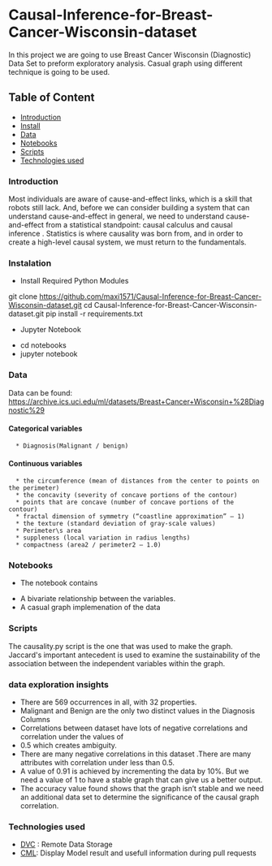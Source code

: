 # Causal-Inference-for-Breast-Cancer-Wisconsin-dataset

In this project we are going to use Breast Cancer Wisconsin (Diagnostic) Data Set to preform 
exploratory analysis. Casual graph using different technique is going to be used. 

## Table of Content

- [Introduction](#introduction)
- [Install](#instalation)
- [Data](#data)
- [Notebooks](#notebooks)
- [Scripts](#scripts)
- [Technologies used](#technologies-used)

### Introduction

Most individuals are aware of cause-and-effect links, which is a skill that robots still lack.
And, before we can consider building a system that can understand cause-and-effect in
general, we need to understand cause-and-effect from a statistical standpoint: causal
calculus and causal inference . Statistics is where causality was born from, and in order to
create a high-level causal system, we must return to the fundamentals.

### Instalation

- Install Required Python Modules

git clone https://github.com/maxi1571/Causal-Inference-for-Breast-Cancer-Wisconsin-dataset.git
cd Causal-Inference-for-Breast-Cancer-Wisconsin-dataset.git
pip install -r requirements.txt

- Jupyter Notebook

* cd notebooks
* jupyter notebook


### Data

Data can be found: https://archive.ics.uci.edu/ml/datasets/Breast+Cancer+Wisconsin+%28Diagnostic%29

#### Categorical variables 

      * Diagnosis(Malignant / benign)

#### Continuous variables

      * the circumference (mean of distances from the center to points on the perimeter)
      * the concavity (severity of concave portions of the contour)
      * points that are concave (number of concave portions of the contour)
      * fractal dimension of symmetry (“coastline approximation” — 1)
      * the texture (standard deviation of gray-scale values)
      * Perimeter\s area
      * suppleness (local variation in radius lengths)
      * compactness (area2 / perimeter2 — 1.0)

### Notebooks

- The notebook contains
* A bivariate relationship between the variables.
* A casual graph implemenation of the data 


### Scripts

The causality.py script is the one that was used to make the graph. Jaccard's important antecedent is used to 
examine the sustainability of the association between the independent variables within the graph.


### data exploration insights

  * There are 569 occurrences in all, with 32 properties.
  * Malignant and Benign are the only two distinct values in the Diagnosis Columns 
  * Correlations between dataset have lots of negative correlations and correlation under the values of 
  * 0.5 which creates ambiguity.
  * There are many negative correlations in this dataset .There are many attributes
    with correlation under less than 0.5.
  * A value of 0.91 is achieved by incrementing the data by 10%. But we need a value of 1 to have a stable
    graph that can give us a better output. 
  * The accuracy value found shows that the graph isn’t stable and we need an additional data set to
    determine the significance of the causal graph correlation.


### Technologies used

- [DVC](https://dvc.org/) : Remote Data Storage
- [CML](https://github.com/iterative/cml): Display Model result and usefull information during pull requests
